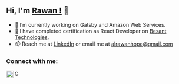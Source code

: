 
## Hi, I'm [Rawan !](https://rawan-resume.netlify.app/) 👋

- 🌱 I’m currently working on Gatsby and Amazon Web Services.
- 🔭 I have completed certification as React Developer on [Besant Technologies](https://www.besanttechnologies.com/).
- 📫 Reach me at [LinkedIn](https://www.linkedin.com/in/mohamed-rawan-4495531aa/) or email me at [alrawanhope@gmail.com](alrawanhope@gmail.com)

### Connect with me:

<a href="https://www.linkedin.com/in/mohamed-rawan-4495531aa/">
<img align="left" alt="LinkedIn" height='20rem' src="https://cdn.worldvectorlogo.com/logos/linkedin-icon-2.svg" />
</a>
<a href="mailto:alrawanhope@gmail.com">
<img align="left" alt="Gmail"  height='17rem' src="https://cdn.worldvectorlogo.com/logos/gmail-icon.svg" />
</a>
